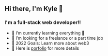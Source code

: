 ## Hi there, I'm Kyle 👋


### I'm a full-stack web developer!!
- 🌱 I’m currently learning everything 🤣
- 👯 I’m looking for a freelance or a part time job
- 🥅 2022 Goals: Learn more about web3
- 📁 Here is [porfolio](https://gettoknowme.vercel.app/) for more details

